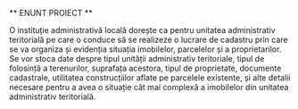 ** ENUNT PROIECT **

O instituție administrativă locală dorește ca pentru unitatea administrativ teritorială pe care o conduce să se realizeze o lucrare de cadastru prin care se va organiza și evidenția situația imobilelor, parcelelor și a proprietarilor. Se vor stoca date despre tipul unității administrativ teritoriale, tipul de folosință a terenurilor, suprafața acestora, tipul de proprietate, documente cadastrale, utilitatea construcțiilor aflate pe parcelele existente, și alte detalii necesare pentru a avea o situație cât mai complexă a imobilelor din unitatea administrativ teritorială.
